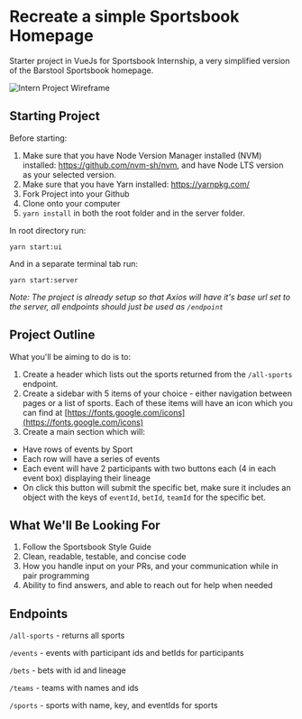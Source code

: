 # Recreate a simple Sportsbook Homepage

Starter project in VueJs for Sportsbook Internship, a very simplified version of the Barstool Sportsbook homepage.

![Intern Project Wireframe](./intern-project-2.jpg)

## Starting Project

Before starting:

1. Make sure that you have Node Version Manager installed (NVM) installed: https://github.com/nvm-sh/nvm, and have Node LTS version as your selected version.
2. Make sure that you have Yarn installed: https://yarnpkg.com/
3. Fork Project into your Github
4. Clone onto your computer
5. `yarn install` in both the root folder and in the server folder.

In root directory run:

`yarn start:ui`

And in a separate terminal tab run:

`yarn start:server`

_Note: The project is already setup so that Axios will have it's base url set to the server, all endpoints should just be used as `/endpoint`_


## Project Outline

What you'll be aiming to do is to:

1. Create a header which lists out the sports returned from the `/all-sports` endpoint.
2. Create a sidebar with 5 items of your choice - either navigation between pages or a list of sports. Each of these items will have an icon which you can find at [https://fonts.google.com/icons](https://fonts.google.com/icons)
3. Create a main section which will:
  + Have rows of events by Sport
  + Each row will have a series of events
  + Each event will have 2 participants with two buttons each (4 in each event box) displaying their lineage
  + On click this button will submit the specific bet, make sure it includes an object with the keys of `eventId`, `betId`, `teamId` for the specific bet.

## What We'll Be Looking For

1. Follow the Sportsbook Style Guide
2. Clean, readable, testable, and concise code
3. How you handle input on your PRs, and your communication while in pair programming
4. Ability to find answers, and able to reach out for help when needed

## Endpoints

`/all-sports` - returns all sports

`/events` - events with participant ids and betIds for participants

`/bets` - bets with id and lineage

`/teams` - teams with names and ids

`/sports` - sports with name, key, and eventIds for sports



